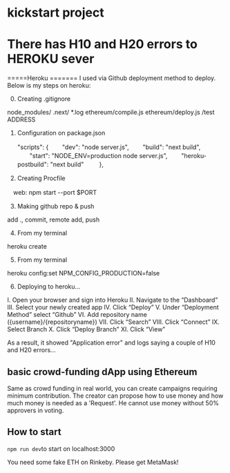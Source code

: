 # kickstart project

# **There has H10 and H20 errors to HEROKU sever**
=====Heroku =======
I used via Github deployment method to deploy. Below is my steps on heroku:

0. Creating .gitignore

node_modules/
.next/
*.log
ethereum/compile.js
ethereum/deploy.js
/test
ADDRESS


1.  Configuration on package.json

    "scripts": {
    　　"dev": "node server.js",
    　　"build": "next build",
    　　"start": "NODE_ENV=production node server.js",
    　　"heroku-postbuild": "next build"
 　　 },
2. Creating Procfile

　web: npm start --port $PORT



3. Making github repo & push

add ., commit, remote add, push



4. From my terminal

heroku create <my-app-name>



5. From my terminal

heroku config:set NPM_CONFIG_PRODUCTION=false



6. Deploying to heroku...

I. Open your browser and sign into Heroku
II. Navigate to the “Dashboard”
III. Select your newly created app
IV. Click “Deploy”
V. Under “Deployment Method” select “Github”
VI. Add repository name ({username}/{repositoryname})
VII. Click “Search”
VIII. Click “Connect”
IX. Select Branch
X. Click “Deploy Branch”
XI. Click “View” 

As a result, it showed "Application error" and logs saying a couple of H10 and H20 errors...

## basic crowd-funding dApp using Ethereum
Same as crowd funding in real world, you can create campaigns requiring minimum contribution.
The creator can propose how to use money and how much money is needed as a 'Request'. 
He cannot use money without 50% approvers in voting.

## How to start
`npm run dev`to start on localhost:3000
 
 You need some fake ETH on Rinkeby. Please get MetaMask!
 
 
